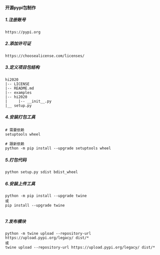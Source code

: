 #### 开源pypi包制作

##### 1.注册账号
```
https://pypi.org

```

##### 2.添加许可证
```
https://choosealicense.com/licenses/

```

##### 3.定义项目包结构
```
hi2020
|-- LICENSE 	
|-- README.md	
|-- examples			
|-- hi2020	     
|     |-- __init__.py        	   
|__ setup.py	 

```

##### 4.安装打包工具
```
# 需要依赖
setuptools wheel

# 跟新依赖
python -m pip install --upgrade setuptools wheel

```

##### 5.打包代码
```
python setup.py sdist bdist_wheel

```

##### 6.安装上传工具
```
python -m pip install --upgrade twine
或
pip install --upgrade twine
 
```

##### 7.发布模块
```
python -m twine upload --repository-url https://upload.pypi.org/legacy/ dist/*
或
twine upload --repository-url https://upload.pypi.org/legacy/ dist/*

```
